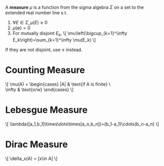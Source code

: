 A **measure** $\mu$ is a function from the sigma algebra $\Sigma$ on a set to the extended real number line s.t.

1. $\forall E \in \Sigma, \mu(E) \geq 0$
2. $\mu(\emptyset)=0$
3. For mutually disjoint $E_k$, \\[
\mu\left(\bigcup_{k=1}^\infty E_k\right)=\sum_{k=1}^\infty \mu(E_k)
\\]

If they are not disjoint, use $\leq$ instead.

# Counting Measure

\\[
\mu(A) = \begin{cases} |A| & \text{if A is finite} \\\
\infty & \text{o/w}
\end{cases}
\\]

# Lebesgue Measure

\\[
\lambda([a_1,b_1]\times\dots\times[a_n,b_n])=(b_1-a_1)\cdots(b_n-a_n)
\\]

# Dirac Measure

\\[
\delta_x(A) = [x\in A]
\\]